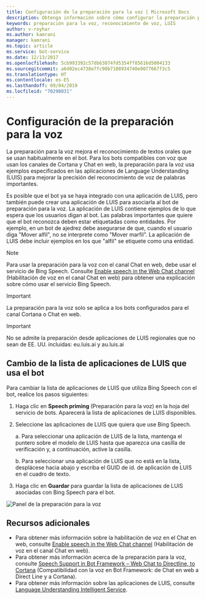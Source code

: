 ```yaml
---
title: Configuración de la preparación para la voz | Microsoft Docs
description: Obtenga información sobre cómo configurar la preparación para la voz para el servicio de bots mediante Azure Portal.
keywords: preparación para la voz, reconocimiento de voz, LUIS
author: v-royhar
ms.author: kamrani
manager: kamrani
ms.topic: article
ms.service: bot-service
ms.date: 12/13/2017
ms.openlocfilehash: 5cb993392c57db63074fd5354ff85616d5004133
ms.sourcegitcommit: a6d02ec4738e7fc90b7108934740e9077667f3c5
ms.translationtype: HT
ms.contentlocale: es-ES
ms.lasthandoff: 09/04/2019
ms.locfileid: "70298031"
---
```

# <a name="configure-speech-priming"></a>Configuración de la preparación para la voz

La preparación para la voz mejora el reconocimiento de textos orales que se usan habitualmente en el bot. Para los bots compatibles con voz que usan los canales de Cortana y Chat en web, la preparación para la voz usa ejemplos especificados en las aplicaciones de Language Understanding (LUIS) para mejorar la precisión del reconocimiento de voz de palabras importantes.

Es posible que el bot ya se haya integrado con una aplicación de LUIS, pero también puede crear una aplicación de LUIS para asociarla al bot de preparación para la voz. La aplicación de LUIS contiene ejemplos de lo que espera que los usuarios digan al bot. Las palabras importantes que quiere que el bot reconozca deben estar etiquetadas como entidades. Por ejemplo, en un bot de ajedrez debe asegurarse de que, cuando el usuario diga "Mover alfil", no se interprete como "Mover marfil". La aplicación de LUIS debe incluir ejemplos en los que "alfil" se etiquete como una entidad.

> [!NOTE]
> Para usar la preparación para la voz con el canal Chat en web, debe usar el servicio de Bing Speech. Consulte [Enable speech in the Web Chat channel](~/bot-service-channel-connect-webchat-speech.md) (Habilitación de voz en el canal Chat en web) para obtener una explicación sobre cómo usar el servicio Bing Speech.

> [!IMPORTANT]
> La preparación para la voz solo se aplica a los bots configurados para el canal Cortana o Chat en web.

> [!IMPORTANT]
> No se admite la preparación desde aplicaciones de LUIS regionales que no sean de EE. UU. incluidas: eu.luis.ai y au.luis.ai

## <a name="change-the-list-of-luis-apps-your-bot-uses"></a>Cambio de la lista de aplicaciones de LUIS que usa el bot

Para cambiar la lista de aplicaciones de LUIS que utiliza Bing Speech con el bot, realice los pasos siguientes:

1. Haga clic en **Speech priming** (Preparación para la voz) en la hoja del servicio de bots. Aparecerá la lista de aplicaciones de LUIS disponibles.
2. Seleccione las aplicaciones de LUIS que quiera que use Bing Speech.
 
    a. Para seleccionar una aplicación de LUIS de la lista, mantenga el puntero sobre el modelo de LUIS hasta que aparezca una casilla de verificación y, a continuación, active la casilla.
     
    b. Para seleccionar una aplicación de LUIS que no está en la lista, desplácese hacia abajo y escriba el GUID de id. de aplicación de LUIS en el cuadro de texto.
     
3. Haga clic en **Guardar** para guardar la lista de aplicaciones de LUIS asociadas con Bing Speech para el bot.

![Panel de la preparación para la voz](~/media/bot-service-manage-speech-priming/speech-priming.png)

## <a name="additional-resources"></a>Recursos adicionales

- Para obtener más información sobre la habilitación de voz en el Chat en web, consulte [Enable speech in the Web Chat channel](~/bot-service-channel-connect-webchat-speech.md) (Habilitación de voz en el canal Chat en web).
- Para obtener más información acerca de la preparación para la voz, consulte [Speech Support in Bot Framework – Web Chat to Directline, to Cortana](https://blog.botframework.com/2017/06/26/Speech-To-Text/) (Compatibilidad con la voz en Bot Framework: de Chat en web a Direct Line y a Cortana).
- Para obtener más información sobre las aplicaciones de LUIS, consulte [Language Understanding Intelligent Service](https://www.luis.ai).
